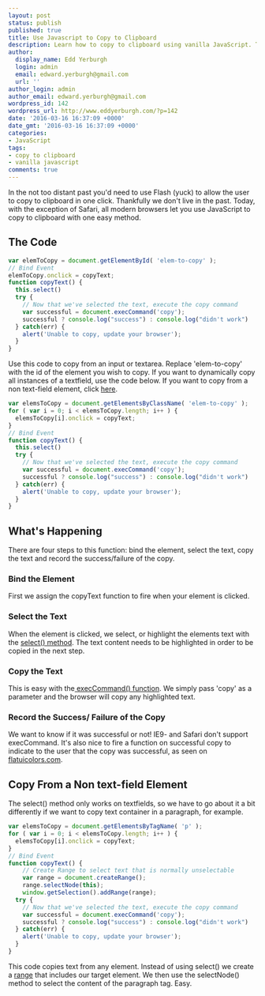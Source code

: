```yaml
---
layout: post
status: publish
published: true
title: Use Javascript to Copy to Clipboard
description: Learn how to copy to clipboard using vanilla JavaScript. This quick snippet shows you how to copy any text from the DOM to your clipboard
author:
  display_name: Edd Yerburgh
  login: admin
  email: edward.yerburgh@gmail.com
  url: ''
author_login: admin
author_email: edward.yerburgh@gmail.com
wordpress_id: 142
wordpress_url: http://www.eddyerburgh.com/?p=142
date: '2016-03-16 16:37:09 +0000'
date_gmt: '2016-03-16 16:37:09 +0000'
categories:
- JavaScript
tags:
- copy to clipboard
- vanilla javascript
comments: true
---
```

In the not too distant past you'd need to use Flash (yuck) to allow the user to copy to clipboard in one click. Thankfully we don't live in the past. Today, with the exception of Safari, all modern browsers let you use JavaScript to copy to clipboard with one easy method.

## The Code

```js
var elemToCopy = document.getElementById( 'elem-to-copy' );
// Bind Event
elemToCopy.onclick = copyText;
function copyText() {
  this.select()
  try {
    // Now that we've selected the text, execute the copy command
    var successful = document.execCommand('copy');
    successful ? console.log("success") : console.log("didn't work")
  } catch(err) {
    alert('Unable to copy, update your browser');
  }
}
```

Use this code to copy from an input or textarea. Replace 'elem-to-copy' with the id of the element you wish to copy. If you want to dynamically copy all instances of a textfield, use the code below. If you want to copy from a non text-field element, click <a rel="noopener" href="#copy-from-non-textfield">here</a>.

```js
var elemsToCopy = document.getElementsByClassName( 'elem-to-copy' );
for ( var i = 0; i < elemsToCopy.length; i++ ) {
  elemsToCopy[i].onclick = copyText;
}
// Bind Event
function copyText() {
  this.select()
  try {
    // Now that we've selected the text, execute the copy command
    var successful = document.execCommand('copy');
    successful ? console.log("success") : console.log("didn't work")
  } catch(err) {
    alert('Unable to copy, update your browser');
  }
}
```

## What's Happening

There are four steps to this function: bind the element, select the text, copy the text and record the success/failure of the copy.

### Bind the Element

First we assign the copyText function to fire when your element is clicked.

### Select the Text

When the element is clicked, we select, or highlight the elements text with the <a rel="noopener" href="https://developer.mozilla.org/en-US/docs/Web/API/HTMLInputElement/select">select() method</a>. The text content needs to be highlighted in order to be copied in the next step.

### Copy the Text

This is easy with the<a rel="noopener" href="https://developer.mozilla.org/en-US/docs/Web/API/Document/execCommand"> execCommand() function</a>. We simply pass 'copy' as a parameter and the browser will copy any highlighted text.

### Record the Success/ Failure of the Copy

We want to know if it was successful or not! IE9- and Safari don't support execCommand. It's also nice to fire a function on successful copy to indicate to the user that the copy was successful, as seen on <a rel="noopener" href="https://flatuicolors.com/">flatuicolors.com</a>.

## <a rel="noopener" name="copy-from-non-textfield"></a>Copy From a Non text-field Element

The select() method only works on textfields, so we have to go about it a bit differently if we want to copy text container in a paragraph, for example.

```js
var elemsToCopy = document.getElementsByTagName( 'p' );
for ( var i = 0; i < elemsToCopy.length; i++ ) {
  elemsToCopy[i].onclick = copyText;
}
// Bind Event
function copyText() {
  	// Create Range to select text that is normally unselectable
	var range = document.createRange();
	range.selectNode(this);
	window.getSelection().addRange(range);
  try {
    // Now that we've selected the text, execute the copy command
    var successful = document.execCommand('copy');
    successful ? console.log("success") : console.log("didn't work")
  } catch(err) {
    alert('Unable to copy, update your browser');
  }
}
```

This code copies text from any element. Instead of using select() we create a <a rel="noopener" href="https://developer.mozilla.org/en/docs/Web/API/Range">range</a> that includes our target element. We then use the selectNode() method to select the content of the paragraph tag. Easy.
